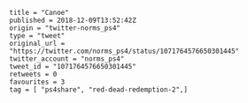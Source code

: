 ```
title = "Canoe"
published = 2018-12-09T13:52:42Z
origin = "twitter-norms_ps4"
type = "tweet"
original_url = "https://twitter.com/norms_ps4/status/1071764576650301445"
twitter_account = "norms_ps4"
tweet_id = "1071764576650301445"
retweets = 0
favourites = 3
tag = [ "ps4share", "red-dead-redemption-2",]
```

<p class='image'><img src='https://mnf.m17s.net/2018/12/09/Dt-sM1KWwAER34H.jpg' alt=''></p>

